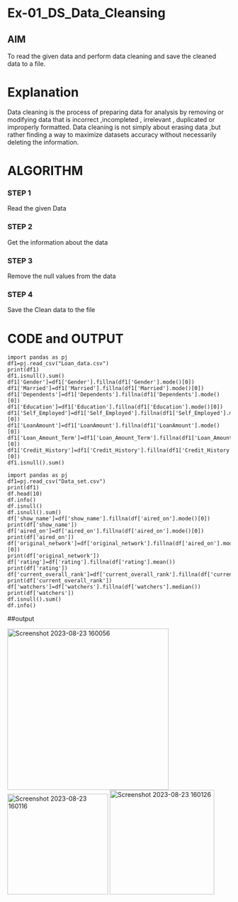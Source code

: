 # Ex-01_DS_Data_Cleansing


## AIM
To read the given data and perform data cleaning and save the cleaned data to a file. 

# Explanation
Data cleaning is the process of preparing data for analysis by removing or modifying data that is incorrect ,incompleted , irrelevant , duplicated or improperly formatted. 
Data cleaning is not simply about erasing data ,but rather finding a way to maximize datasets accuracy without necessarily deleting the information. 

# ALGORITHM
### STEP 1
Read the given Data
### STEP 2
Get the information about the data
### STEP 3
Remove the null values from the data
### STEP 4
Save the Clean data to the file

# CODE and OUTPUT
```
import pandas as pj
df1=pj.read_csv("Loan_data.csv")
print(df1)
df1.isnull().sum()
df1['Gender']=df1['Gender'].fillna(df1['Gender'].mode()[0])
df1['Married']=df1['Married'].fillna(df1['Married'].mode()[0])
df1['Dependents']=df1['Dependents'].fillna(df1['Dependents'].mode()[0])
df1['Education']=df1['Education'].fillna(df1['Education'].mode()[0])
df1['Self_Employed']=df1['Self_Employed'].fillna(df1['Self_Employed'].mode()[0])
df1['LoanAmount']=df1['LoanAmount'].fillna(df1['LoanAmount'].mode()[0])
df1['Loan_Amount_Term']=df1['Loan_Amount_Term'].fillna(df1['Loan_Amount_Term'].mode()[0])
df1['Credit_History']=df1['Credit_History'].fillna(df1['Credit_History'].mode()[0])
df1.isnull().sum()

import pandas as pj
df1=pj.read_csv("Data_set.csv")
print(df1)
df.head(10)
df.info()
df.isnull()
df.isnull().sum()
df['show_name']=df['show_name'].fillna(df['aired_on'].mode()[0])
print(df['show_name'])
df['aired_on']=df['aired_on'].fillna(df['aired_on'].mode()[0])
print(df['aired_on'])
df['original_network']=df['original_network'].fillna(df['aired_on'].mode()[0])
print(df['original_network'])
df['rating']=df['rating'].fillna(df['rating'].mean())
print(df['rating'])
df['current_overall_rank']=df['current_overall_rank'].fillna(df['current_overall_rank'].mean())
print(df['current_overall_rank'])
df['watchers']=df['watchers'].fillna(df['watchers'].median())
print(df['watchers'])
df.isnull().sum()
df.info()
```
##output

<img width="364" alt="Screenshot 2023-08-23 160056" src="https://github.com/K1540438/ODD2023-Datascience-Ex01/assets/84171243/d4ce6aaa-34e9-4944-b900-8589adb8b0d2">

<img width="227" alt="Screenshot 2023-08-23 160116" src="https://github.com/K1540438/ODD2023-Datascience-Ex01/assets/84171243/9b84eb47-d353-4b5f-9a99-aad85543285e">


<img width="236" alt="Screenshot 2023-08-23 160126" src="https://github.com/K1540438/ODD2023-Datascience-Ex01/assets/84171243/7eb04c32-6829-4967-9f61-efe41b40fc10">
